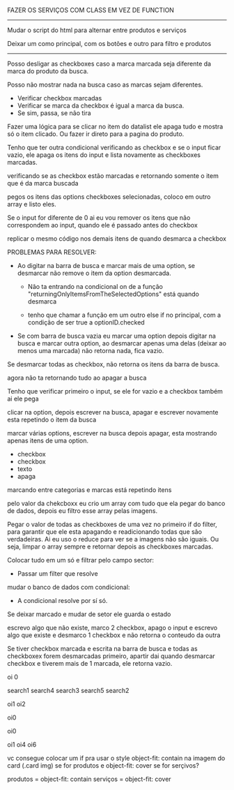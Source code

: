 

FAZER OS SERVIÇOS COM CLASS EM VEZ DE FUNCTION

--------------------------------------

Mudar o script do html para alternar entre produtos e serviços

<script type="module" src="./main.js"></script>

Deixar um como principal, com os botões 
e outro para filtro e produtos

-------------------------------------

Posso desligar as checkboxes caso a marca marcada seja diferente da marca do produto da busca.

Posso não mostrar nada na busca caso as marcas sejam diferentes.

- Verificar checkbox marcadas
- Verificar se marca da checkbox é igual a marca da busca.
- Se sim, passa, se não tira


Fazer uma lógica para se clicar no item do datalist ele apaga tudo e mostra só o item clicado. Ou fazer ir direto para a pagina do produto. 


Tenho que ter outra condicional verificando as checkbox e se o input ficar vazio, ele apaga os itens do input e lista novamente as checkboxes marcadas.

verificando se as checkbox estão marcadas e retornando somente o item que é da marca buscada

pegos os itens das options checkboxes selecionadas, coloco em outro array e listo eles.

Se o input for diferente de 0 ai eu vou remover os itens que não correspondem ao input, quando ele é passado antes do checkbox

replicar o mesmo código nos demais itens de quando desmarca a checkbox



PROBLEMAS PARA RESOLVER:

- Ao digitar na barra de busca e marcar mais de uma option, se desmarcar não remove o item da option desmarcada.

    - Não ta entrando na condicional on de a função "returningOnlyItemsFromTheSelectedOptions" está quando desmarca

    - tenho que chamar a função em um outro else if no principal, com a condição de ser true a optionID.checked

- Se com barra de busca vazia eu marcar uma option depois digitar na busca e marcar outra option, ao desmarcar apenas uma delas (deixar ao menos uma marcada) não retorna nada, fica vazio.

Se desmarcar todas as checkbox, não retorna os itens da barra de busca.

agora não ta retornando tudo ao apagar a busca

Tenho que verificar primeiro o input, se ele for vazio e a checkbox também ai ele pega

clicar na option, depois escrever na busca, apagar e escrever novamente esta repetindo o item da busca

marcar várias options, escrever na busca depois apagar, esta mostrando apenas itens de uma option.

- checkbox
- checkbox
- texto
- apaga

marcando entre categorias e marcas está repetindo itens

pelo valor da chekcboxx eu crio um array com tudo que ela pegar do banco de dados, depois eu filtro esse array pelas imagens.

Pegar o valor de todas as checkboxes de uma vez no primeiro if do filter, para garantir que ele esta apagando e readicionando todas que são verdadeiras. Ai eu uso o reduce para ver se a imagens não são iguais. Ou seja, limpar o array sempre e retornar depois as checkboxes marcadas.

Colocar tudo em um só e filtrar pelo campo sector:

- Passar um filter que resolve

mudar o banco de dados com condicional:

-  A condicional resolve por sí só.

Se deixar marcado e mudar de setor ele guarda o estado

escrevo algo que não existe, marco 2 checkbox, apago o input e escrevo algo que existe e desmarco 1 checkbox e não retorna o conteudo da outra

Se tiver checkbox marcada e escrita na barra de busca e todas as checkboxex forem desmarcadas primeiro, apartir dai quando desmarcar checkbox e tiverem mais de 1 marcada, ele retorna vazio.

oi 0

search1
search4
search3
search5
search2

oi1
oi2

oi0

oi0

oi1
oi4
oi6


 

vc consegue colocar um if pra usar o style object-fit: contain na imagem do card (.card img) se for produtos e object-fit: cover se for serçivos?

produtos = object-fit: contain
serviços = object-fit: cover 